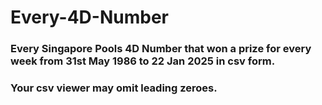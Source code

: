 # Every-4D-Number
### Every Singapore Pools 4D Number that won a prize for every week from 31st May 1986 to 22 Jan 2025 in csv form. 
### Your csv viewer may omit leading zeroes.

